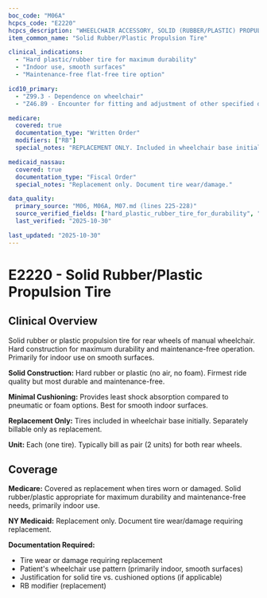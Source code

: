 ```yaml
---
boc_code: "M06A"
hcpcs_code: "E2220"
hcpcs_description: "WHEELCHAIR ACCESSORY, SOLID (RUBBER/PLASTIC) PROPULSION TIRE, ANY SIZE, EACH"
item_common_name: "Solid Rubber/Plastic Propulsion Tire"

clinical_indications:
  - "Hard plastic/rubber tire for maximum durability"
  - "Indoor use, smooth surfaces"
  - "Maintenance-free flat-free tire option"

icd10_primary:
  - "Z99.3 - Dependence on wheelchair"
  - "Z46.89 - Encounter for fitting and adjustment of other specified devices"

medicare:
  covered: true
  documentation_type: "Written Order"
  modifiers: ["RB"]
  special_notes: "REPLACEMENT ONLY. Included in wheelchair base initially. Replacement only with RB modifier. Hard rubber/plastic construction. Very durable, minimal cushioning."

medicaid_nassau:
  covered: true
  documentation_type: "Fiscal Order"
  special_notes: "Replacement only. Document tire wear/damage."

data_quality:
  primary_source: "M06, M06A, M07.md (lines 225-228)"
  source_verified_fields: ["hard_plastic_rubber_tire_for_durability", "indoor_use", "maintenance_free", "included_initially", "replacement_only_rb_modifier"]
  last_verified: "2025-10-30"

last_updated: "2025-10-30"
---
```


# E2220 - Solid Rubber/Plastic Propulsion Tire

## Clinical Overview

Solid rubber or plastic propulsion tire for rear wheels of manual wheelchair. Hard construction for maximum durability and maintenance-free operation. Primarily for indoor use on smooth surfaces.

**Solid Construction:** Hard rubber or plastic (no air, no foam). Firmest ride quality but most durable and maintenance-free.

**Minimal Cushioning:** Provides least shock absorption compared to pneumatic or foam options. Best for smooth indoor surfaces.

**Replacement Only:** Tires included in wheelchair base initially. Separately billable only as replacement.

**Unit:** Each (one tire). Typically bill as pair (2 units) for both rear wheels.

## Coverage

**Medicare:** Covered as replacement when tires worn or damaged. Solid rubber/plastic appropriate for maximum durability and maintenance-free needs, primarily indoor use.

**NY Medicaid:** Replacement only. Document tire wear/damage requiring replacement.

**Documentation Required:**
- Tire wear or damage requiring replacement
- Patient's wheelchair use pattern (primarily indoor, smooth surfaces)
- Justification for solid tire vs. cushioned options (if applicable)
- RB modifier (replacement)
